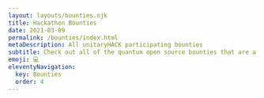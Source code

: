 ```yaml
---
layout: layouts/bounties.njk
title: Hackathon Bounties
date: 2021-03-09
permalink: /bounties/index.html
metaDescription: All unitaryHACK participating bounties
subtitle: Check out all of the quantum open source bounties that are a part of this year's unitaryHACK hackathon!
emoji: 💻
eleventyNavigation:
  key: Bounties
  order: 4
---
```

